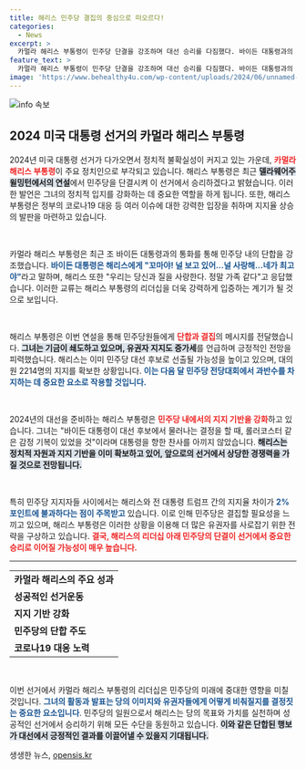```yaml
---
title: 해리스 민주당 결집의 중심으로 떠오르다!
categories:
  - News
excerpt: >
  카멀라 해리스 부통령이 민주당 단결을 강조하며 대선 승리를 다짐했다. 바이든 대통령과의 따뜻한 통화로 더욱 끈끈해진 유대감을 드러내며, 이미 대선 후보로서 필수 지지를 확보했다고 전했다.
feature_text: >
  카멀라 해리스 부통령이 민주당 단결을 강조하며 대선 승리를 다짐했다. 바이든 대통령과의 따뜻한 통화로 더욱 끈끈해진 유대감을 드러내며, 이미 대선 후보로서 필수 지지를 확보했다고 전했다.
image: 'https://www.behealthy4u.com/wp-content/uploads/2024/06/unnamed-file.png'
---
```


<p><img src="https://www.behealthy4u.com/wp-content/uploads/2024/06/unnamed-file.png" alt="info 속보" /></p>

<h2 data-ke-size="size26">2024 미국 대통령 선거의 카멀라 해리스 부통령</h2>

<p data-ke-size="size16">2024년 미국 대통령 선거가 다가오면서 정치적 불확실성이 커지고 있는 가운데, <b><span style="color: #ee2323;">카멀라 해리스 부통령</span></b>이 주요 정치인으로 부각되고 있습니다. 해리스 부통령은 최근 <b><span style="background-color: #21538527;">델라웨어주 윌밍턴에서의 연설</span></b>에서 민주당을 단결시켜 이 선거에서 승리하겠다고 밝혔습니다. 이러한 발언은 그녀의 정치적 입지를 강화하는 데 중요한 역할을 하게 됩니다. 또한, 해리스 부통령은 정부의 코로나19 대응 등 여러 이슈에 대한 강력한 입장을 취하며 지지율 상승의 발판을 마련하고 있습니다.</p>

<p data-ke-size="size16">&nbsp;</p>

<p>카멀라 해리스 부통령은 최근 조 바이든 대통령과의 통화를 통해 민주당 내의 단합을 강조했습니다. <b><span style="color: #1a5490;">바이든 대통령은 해리스에게 "꼬마야! 널 보고 있어…널 사랑해…네가 최고야"</span></b>라고 말하며, 해리스 또한 "우리는 당신과 질을 사랑한다. 정말 가족 같다"고 응답했습니다. 이러한 교류는 해리스 부통령의 리더십을 더욱 강력하게 입증하는 계기가 될 것으로 보입니다.</p></p>

<p data-ke-size="size16">&nbsp;</p>

<p>해리스 부통령은 이번 연설을 통해 민주당원들에게 <b><span style="color: #ee2323;">단합과 결집</span></b>의 메시지를 전달했습니다. <b><span style="background-color: #21538527;">그녀는 기금이 쇄도하고 있으며, 유권자 지지도 증가세</span></b>를 언급하며 긍정적인 전망을 피력했습니다. 해리스는 이미 민주당 대선 후보로 선출될 가능성을 높이고 있으며, 대의원 2214명의 지지를 확보한 상황입니다. <b><span style="color: #1a5490;">이는 다음 달 민주당 전당대회에서 과반수를 차지하는 데 중요한 요소로 작용할 것입니다.</span></b></p>

<p data-ke-size="size16">&nbsp;</p>

<p>2024년의 대선을 준비하는 해리스 부통령은 <b><span style="color: #ee2323;">민주당 내에서의 지지 기반을 강화</span></b>하고 있습니다. 그녀는 "바이든 대통령이 대선 후보에서 물러나는 결정을 할 때, 롤러코스터 같은 감정 기복이 있었을 것"이라며 대통령을 향한 찬사를 아끼지 않았습니다. <b><span style="background-color: #21538527;">해리스는 정치적 자원과 지지 기반을 이미 확보하고 있어, 앞으로의 선거에서 상당한 경쟁력을 가질 것으로 전망됩니다.</span></b> </p>

<p data-ke-size="size16">&nbsp;</p>

<p>특히 민주당 지지자들 사이에서는 해리스와 전 대통령 트럼프 간의 지지율 차이가 <b><span style="color: #1a5490;">2% 포인트에 불과하다는 점이 주목받고</span></b> 있습니다. 이로 인해 민주당은 결집할 필요성을 느끼고 있으며, 해리스 부통령은 이러한 상황을 이용해 더 많은 유권자를 사로잡기 위한 전략을 구상하고 있습니다. <b><span style="color: #ee2323;">결국, 해리스의 리더십 아래 민주당의 단결이 선거에서 중요한 승리로 이어질 가능성이 매우 높습니다.</span></b></p>

<hr>

<table style="width: 100%; border-collapse: collapse;">
  <tr>
    <td style="text-align: center; height: 17px;"><b>카멀라 해리스의 주요 성과</b></td>
  </tr>
  <tr>
    <td><b>성공적인 선거운동</b></td>
  </tr>
  <tr>
    <td><b>지지 기반 강화</b></td>
  </tr>
  <tr>
    <td><b>민주당의 단합 주도</b></td>
  </tr>
  <tr>
    <td><b>코로나19 대응 노력</b></td>
  </tr>
</table>

<p data-ke-size="size16">&nbsp;</p>

<p>이번 선거에서 카멀라 해리스 부통령의 리더십은 민주당의 미래에 중대한 영향을 미칠 것입니다. <b><span style="color: #1a5490;">그녀의 활동과 발표는 당의 이미지와 유권자들에게 어떻게 비춰질지를 결정짓는 중요한 요소입니다</span></b>. 민주당의 일원으로서 해리스는 당의 목표와 가치를 실천하며 성공적인 선거에서 승리하기 위해 모든 수단을 동원하고 있습니다. <b><span style="background-color: #21538527;">이와 같은 단합된 행보가 대선에서 긍정적인 결과를 이끌어낼 수 있을지 기대됩니다.</span></b></p>
생생한 뉴스, <a href="https://opensis.kr" rel="dofollow">opensis.kr</a>


